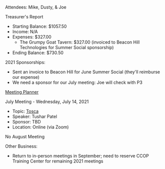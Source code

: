 Attendees: Mike, Dusty, & Joe

Treasurer's Report
- Starting Balance: $1057.50
- Income: N/A
- Expenses: $327.00
  - The Grumpy Goat Tavern: $327.00 (invoiced to Beacon Hill Technologies for Summer Social sponsorship)
- Ending Balance: $730.50

2021 Sponsorships:
- Sent an invoice to Beacon Hill for June Summer Social (they'll reimburse our expense)
- We need a sponsor for our July meeting: Joe will check with P3

[Meeting Planner](https://docs.google.com/spreadsheets/d/1qY6O5bR5MWBwRZ-iIOG0dUWdoj8bld_chOMgfkDfrik/edit?usp=sharing)

July Meeting - Wednesday, July 14, 2021
- Topic: [Tosca](https://www.tricentis.com/products/automate-continuous-testing-tosca/)
- Speaker: Tushar Patel
- Sponsor: TBD
- Location: Online (via Zoom)

No August Meeting

Other Business:
- Return to in-person meetings in September; need to reserve CCOP Training Center for remaining 2021 meetings